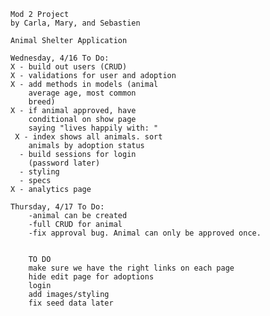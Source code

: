     Mod 2 Project
    by Carla, Mary, and Sebastien

    Animal Shelter Application

    Wednesday, 4/16 To Do:
    X - build out users (CRUD)
    X - validations for user and adoption
    X - add methods in models (animal 
        average age, most common   
        breed)
    X - if animal approved, have 
        conditional on show page     
        saying "lives happily with: "
     X - index shows all animals. sort 
        animals by adoption status
      - build sessions for login 
        (password later)
      - styling
      - specs
    X - analytics page

    Thursday, 4/17 To Do:
        -animal can be created
        -full CRUD for animal
        -fix approval bug. Animal can only be approved once.


        TO DO
        make sure we have the right links on each page
        hide edit page for adoptions
        login
        add images/styling
        fix seed data later